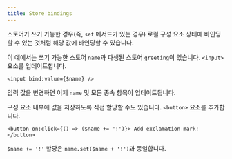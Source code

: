 ```yaml
---
title: Store bindings
---
```


스토어가 쓰기 가능한 경우(즉, `set` 메서드가 있는 경우) 로컬 구성 요소 상태에 바인딩할 수 있는 것처럼 해당 값에 바인딩할 수 있습니다.

이 예에서는 쓰기 가능한 스토어 `name`과 파생된 스토어 `greeting`이 있습니다. `<input>` 요소를 업데이트합니다.

```svelte
<input bind:value={$name} />
```

입력 값을 변경하면 이제 `name` 및 모든 종속 항목이 업데이트됩니다.

구성 요소 내부에 값을 저장하도록 직접 할당할 수도 있습니다. `<button>` 요소를 추가합니다.

```svelte
<button on:click={() => ($name += '!')}> Add exclamation mark! </button>
```

`$name += '!'` 할당은 `name.set($name + '!')`과 동일합니다.
